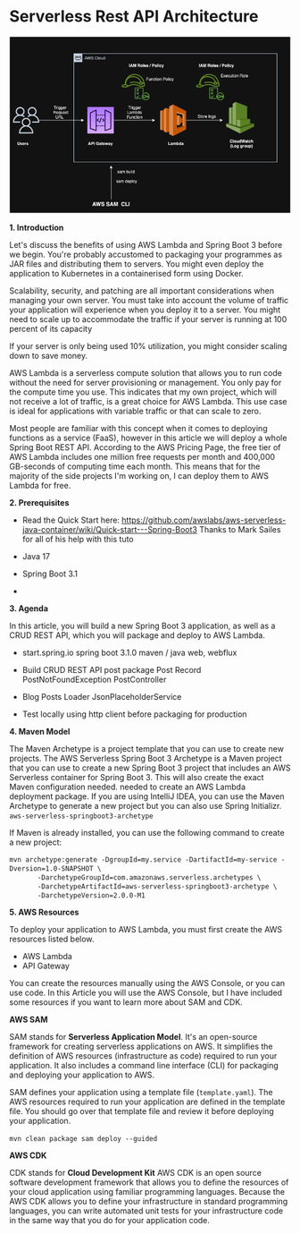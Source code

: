# Serverless Rest API Architecture

![Serverless](https://raw.githubusercontent.com/Assassin010/SpringBoot-Serverless-Api-G/main/Serverless.drawio.png)

**1. Introduction**

Let's discuss the benefits of using AWS Lambda and Spring Boot 3 before we begin. You're probably accustomed to packaging your programmes as JAR files and distributing them to servers. You might even deploy the application to Kubernetes in a containerised form using Docker.

Scalability, security, and patching are all important considerations when managing your own server. You must take into account the volume of traffic your application will experience when you deploy it to a server. You might need to scale up to accommodate the traffic if your server is running at 100 percent of its capacity  

If your server is only being used 10% utilization, you might consider scaling down to save money.

AWS Lambda is a serverless compute solution that allows you to run code without the need for server provisioning or management. You only pay for the compute time you use. This indicates that my own project, which will not receive a lot of traffic, is a great choice for AWS Lambda. This use case is ideal for applications with variable traffic or that can scale to zero.


Most people are familiar with this concept when it comes to deploying functions as a service (FaaS), however in this article we will deploy a whole Spring Boot REST API. According to the AWS Pricing Page, the free tier of AWS Lambda includes one million free requests per month and 400,000 GB-seconds of computing time each month. This means that for the majority of the side projects I'm working on, I can deploy them to AWS Lambda for free.


**2. Prerequisites**

- Read the Quick Start here: https://github.com/awslabs/aws-serverless-java-container/wiki/Quick-start---Spring-Boot3
Thanks to Mark Sailes for all of his help with this tuto

- Java 17
- Spring Boot 3.1
- 


**3. Agenda**

In this article, you will build a new Spring Boot 3 application, as well as a CRUD REST API, which you will package and deploy to AWS Lambda.

- start.spring.io
spring boot 3.1.0
maven / java
web, webflux

- Build CRUD REST API
post package
Post Record
PostNotFoundException
PostController

- Blog Posts Loader
JsonPlaceholderService

- Test locally using http client before packaging for production


**4. Maven Model**

The Maven Archetype is a project template that you can use to create new projects. The AWS Serverless Spring Boot 3 Archetype is a Maven project that you can use to create a new Spring Boot 3 project that includes an AWS Serverless container for Spring Boot 3. This will also create the exact Maven configuration needed. needed to create an AWS Lambda deployment package. If you are using IntelliJ IDEA, you can use the Maven Archetype to generate a new project but you can also use Spring Initializr. `aws-serverless-springboot3-archetype`

If Maven is already installed, you can use the following command to create a new project:  

```
mvn archetype:generate -DgroupId=my.service -DartifactId=my-service -Dversion=1.0-SNAPSHOT \
       -DarchetypeGroupId=com.amazonaws.serverless.archetypes \
       -DarchetypeArtifactId=aws-serverless-springboot3-archetype \
       -DarchetypeVersion=2.0.0-M1

```


**5. AWS Resources**

To deploy your application to AWS Lambda, you must first create the AWS resources listed below.

- AWS Lambda
- API Gateway

You can create the resources manually using the AWS Console, or you can use code. In this Article you will use the AWS Console, but I have included some resources if you want to learn more about SAM and CDK.

**AWS SAM**

SAM stands for **Serverless Application Model**. It's an open-source framework for creating serverless applications on AWS. It simplifies the definition of AWS resources (infrastructure as code) required to run your application. It also includes a command line interface (CLI) for packaging and deploying your application to AWS.


SAM defines your application using a template file (`template.yaml`). The AWS resources required to run your application are defined in the template file. You should go over that template file and review it before deploying your application.

`mvn clean package sam deploy --guided`

**AWS CDK**

CDK stands for **Cloud Development Kit** 
AWS CDK is an open source software development framework that allows you to define the resources of your cloud application using familiar programming languages. Because the AWS CDK allows you to define your infrastructure in standard programming languages, you can write automated unit tests for your infrastructure code in the same way that you do for your application code.
